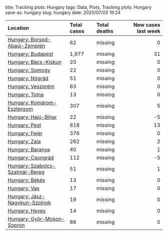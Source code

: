 title: Tracking plots:  Hungary
tags: Data, Plots, Tracking plots:  Hungary
save-as: hungary
slug: hungary
date: 2020/07/03 19:24


| Location                                                                    | Total cases   | Total deaths   |   New cases last week |
|:----------------------------------------------------------------------------|:--------------|:---------------|----------------------:|
| [Hungary: Borsod-Abaúj-Zemplén](html/Hungary-Borsod-Abaúj-Zemplén.html)     | 62            | missing        |                     0 |
| [Hungary: Budapest](html/Hungary-Budapest.html)                             | 1,977         | missing        |                    31 |
| [Hungary: Bács-Kiskun](html/Hungary-Bács-Kiskun.html)                       | 20            | missing        |                     0 |
| [Hungary: Somogy](html/Hungary-Somogy.html)                                 | 22            | missing        |                     0 |
| [Hungary: Nógrád](html/Hungary-Nógrád.html)                                 | 51            | missing        |                     0 |
| [Hungary: Veszprém](html/Hungary-Veszprém.html)                             | 63            | missing        |                     0 |
| [Hungary: Tolna](html/Hungary-Tolna.html)                                   | 13            | missing        |                     0 |
| [Hungary: Komárom-Esztergom](html/Hungary-Komárom-Esztergom.html)           | 307           | missing        |                     5 |
| [Hungary: Hajú-Bihar](html/Hungary-Hajú-Bihar.html)                         | 22            | missing        |                    -5 |
| [Hungary: Pest](html/Hungary-Pest.html)                                     | 618           | missing        |                    13 |
| [Hungary: Fejér](html/Hungary-Fejér.html)                                   | 376           | missing        |                     0 |
| [Hungary: Zala](html/Hungary-Zala.html)                                     | 262           | missing        |                     2 |
| [Hungary: Baranya](html/Hungary-Baranya.html)                               | 40            | missing        |                     1 |
| [Hungary: Csongrád](html/Hungary-Csongrád.html)                             | 112           | missing        |                    -5 |
| [Hungary: Szabolcs-Szatmár-Bereg](html/Hungary-Szabolcs-Szatmár-Bereg.html) | 51            | missing        |                     1 |
| [Hungary: Békés](html/Hungary-Békés.html)                                   | 13            | missing        |                     0 |
| [Hungary: Vas](html/Hungary-Vas.html)                                       | 17            | missing        |                     0 |
| [Hungary: Jász-Nagykun-Szolnok](html/Hungary-Jász-Nagykun-Szolnok.html)     | 19            | missing        |                     0 |
| [Hungary: Heves](html/Hungary-Heves.html)                                   | 14            | missing        |                     0 |
| [Hungary: Győr-Moson-Sopron](html/Hungary-Győr-Moson-Sopron.html)           | 86            | missing        |                     0 |
